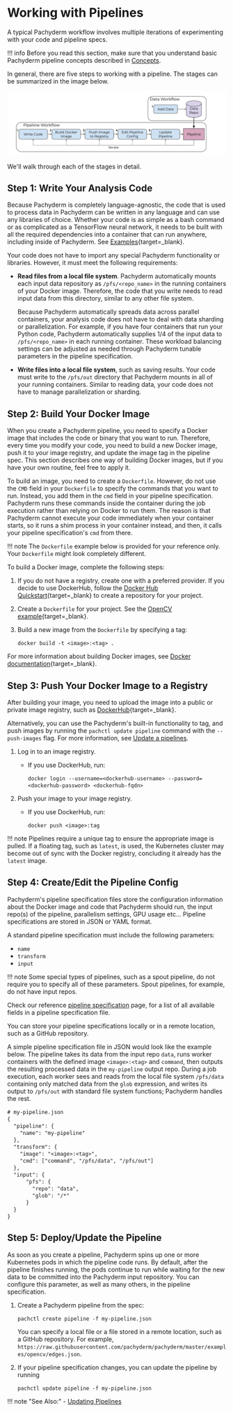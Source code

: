 # Working with Pipelines

A typical Pachyderm workflow involves multiple iterations of
experimenting with your code and pipeline specs.

!!! info
    Before you read this section, make sure that you
    understand basic Pachyderm pipeline concepts described in
    [Concepts](../../concepts/pipeline-concepts/index.md).

In general, there are five steps to working with a pipeline. The stages can be summarized in the image below. 

![Developer workflow](../../assets/images/d_steps_analysis_pipeline.svg)

We'll walk through each of the stages in detail.

## Step 1: Write Your Analysis Code

Because Pachyderm is completely language-agnostic, the code
that is used to process data in Pachyderm can
be written in any language and can use any libraries of choice. Whether
your code is as simple as a bash command or as complicated as a
TensorFlow neural network, it needs to be built with all the required
dependencies into a container that can run anywhere, including inside
of Pachyderm. See [Examples](https://github.com/pachyderm/pachyderm/tree/master/examples){target=_blank}.

Your code does not have to import any special Pachyderm
functionality or libraries. However, it must meet the
following requirements:

* **Read files from a local file system**. Pachyderm automatically
  mounts each input data repository as `/pfs/<repo_name>` in the running
  containers of your Docker image. Therefore, the code that you write needs
  to read input data from this directory, similar to any other
  file system.

  Because Pachyderm automatically spreads data across parallel
  containers, your analysis code does not have to deal with data
  sharding or parallelization. For example, if you have four
  containers that run your Python code, Pachyderm automatically
  supplies 1/4 of the input data to `/pfs/<repo_name>` in
  each running container. These workload balancing settings
  can be adjusted as needed through Pachyderm tunable parameters
  in the pipeline specification.

* **Write files into a local file system**, such as saving results.
  Your code must write to the `/pfs/out` directory that Pachyderm
  mounts in all of your running containers. Similar to reading data,
  your code does not have to manage parallelization or sharding.

## Step 2: Build Your Docker Image

When you create a Pachyderm pipeline, you need
to specify a Docker image that includes the code or binary that
you want to run. Therefore, every time you modify your code,
you need to build a new Docker image, push it to your image registry,
and update the image tag in the pipeline spec. This section
describes one way of building Docker images, but
if you have your own routine, feel free to apply it.

To build an image, you need to create a `Dockerfile`. However, do not
use the `CMD` field in your `Dockerfile` to specify the commands that
you want to run. Instead, you add them in the `cmd` field in your pipeline
specification. Pachyderm runs these commands inside the
container during the job execution rather than relying on Docker
to run them.
The reason is that Pachyderm cannot execute your code immediately when
your container starts, so it runs a shim process in your container
instead, and then, it calls your pipeline specification's `cmd` from there.

!!! note
    The `Dockerfile` example below is provided for your reference
    only. Your `Dockerfile` might look completely different.

To build a Docker image, complete the following steps:

1. If you do not have a registry, create one with a preferred provider.
If you decide to use DockerHub, follow the [Docker Hub Quickstart](https://docs.docker.com/docker-hub/){target=_blank} to
create a repository for your project.
1. Create a `Dockerfile` for your project. See the [OpenCV example](https://github.com/pachyderm/pachyderm/blob/master/examples/opencv/Dockerfile){target=_blank}.
1. Build a new image from the `Dockerfile` by specifying a tag:

   ```shell
   docker build -t <image>:<tag> .
   ```

For more information about building Docker images, see
[Docker documentation](https://docs.docker.com/engine/tutorials/dockerimages/){target=_blank}.

## Step 3: Push Your Docker Image to a Registry

After building your image, you need to upload the image into
a public or private image registry, such as
[DockerHub](https://hub.docker.com){target=_blank}.

Alternatively, you can use the Pachyderm's built-in functionality to
tag, and push images by running the `pachctl update pipeline` command
with the `--push-images` flag. For more information, see
[Update a pipelines](../pipeline-operations/updating_pipelines.md).

1. Log in to an image registry.

   * If you use DockerHub, run:

     ```shell
     docker login --username=<dockerhub-username> --password=<dockerhub-password> <dockerhub-fqdn>
     ```

1. Push your image to your image registry.

   * If you use DockerHub, run:

     ```shell
     docker push <image>:tag
     ```

!!! note
    Pipelines require a unique tag to ensure the appropriate image is pulled. If a floating tag, such as `latest`, is used, the Kubernetes cluster may become out of sync with the Docker registry, concluding it already has the `latest` image.

## Step 4: Create/Edit the Pipeline Config

Pachyderm's pipeline specification files store the configuration information
about the Docker image and code that Pachyderm should run, the input repo(s) of the pipeline, parallelism settings, GPU usage etc...
Pipeline specifications are stored in JSON or YAML format.

A standard pipeline specification must include the following
parameters:

- `name`
- `transform`
- `input`

!!! note
    Some special types of pipelines, such as a spout pipeline, do not
    require you to specify all of these parameters. 
    Spout pipelines, for example, do not have input repos.

Check our reference [pipeline specification](../../../reference/pipeline_spec) page, for a list of all available fields in a pipeline specification file.

You can store your pipeline specifications locally or in a remote location, such
as a GitHub repository.

A simple pipeline specification file in JSON would look like the example below.
The pipeline takes its data from the input repo `data`, runs worker containers with the defined image `<image>:<tag>` and `command`, then outputs the resulting processed data in the `my-pipeline` output repo.  During a job execution, each worker sees and reads from the local file system `/pfs/data` containing only matched data from the `glob` expression, and writes its output to `/pfs/out` with standard file system functions; Pachyderm handles the rest. 

```shell
# my-pipeline.json
{
  "pipeline": {
    "name": "my-pipeline"
  },
  "transform": {
    "image": "<image>:<tag>",
    "cmd": ["command", "/pfs/data", "/pfs/out"]
  },
  "input": {
      "pfs": {
        "repo": "data",
        "glob": "/*"
      }
  }
}
```

## Step 5: Deploy/Update the Pipeline

As soon as you create a pipeline, Pachyderm spins up one or more Kubernetes pods in which the pipeline code runs. By default, after the pipeline finishes
running, the pods continue to run while waiting for the new data to be
committed into the Pachyderm input repository. You can configure this
parameter, as well as many others, in the pipeline specification.

1. Create a Pachyderm pipeline from the spec:

     ```shell
     pachctl create pipeline -f my-pipeline.json
     ```

     You can specify a local file or a file stored in a remote
     location, such as a GitHub repository. For example,
     `https://raw.githubusercontent.com/pachyderm/pachyderm/master/examples/opencv/edges.json`.

1. If your pipeline specification changes, you can update the pipeline 
   by running

     ```shell
     pachctl update pipeline -f my-pipeline.json
     ```

!!! note "See Also:"
    - [Updating Pipelines](../../pipeline-operations/updating_pipelines.md)
 

